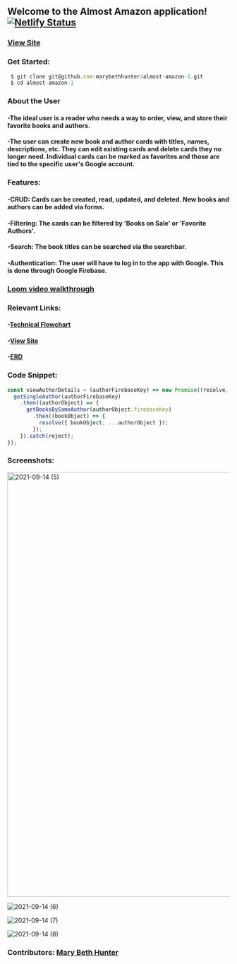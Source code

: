 ## Welcome to the Almost Amazon application! [![Netlify Status](https://api.netlify.com/api/v1/badges/da9f07dc-b749-435e-9e7d-99ec38165ead/deploy-status)](https://app.netlify.com/sites/almost-amazon-1/deploys)

### [View Site](https://almost-amazon-1.netlify.app)
### Get Started:

```javascript
 $ git clone git@github.com:marybethhunter/almost-amazon-1.git
 $ cd almost-amazon-1
```

### About the User
#### -The ideal user is a reader who needs a way to order, view, and store their favorite books and authors.
#### -The user can create new book and author cards with titles, names, descriptions, etc. They can edit existing cards and delete cards they no longer need. Individual cards can be marked as favorites and those are tied to the specific user's Google account.

### Features: 
#### -CRUD: Cards can be created, read, updated, and deleted. New books and authors can be added via forms.
#### -Filtering: The cards can be filtered by 'Books on Sale' or 'Favorite Authors'.
#### -Search: The book titles can be searched via the searchbar.
#### -Authentication: The user will have to log in to the app with Google. This is done through Google Firebase.

### [Loom video walkthrough](https://www.loom.com/share/d9b1b4332fb0478a830ae6b4f0624471)

### Relevant Links:
#### -[Technical Flowchart](https://docs.google.com/presentation/d/1Y-rQsUZ2UT914b3v1uEqfZrmGzSYIKHqCEROsyHN09k/edit#slide=id.p)
#### -[View Site](https://almost-amazon-1.netlify.app)
#### -[ERD](https://dbdiagram.io/d/612580ac6dc2bb6073b9e5ec)

### Code Snippet:

```javascript
const viewAuthorDetails = (authorFirebaseKey) => new Promise((resolve, reject) => {
  getSingleAuthor(authorFirebaseKey)
    .then((authorObject) => {
      getBooksBySameAuthor(authorObject.firebaseKey)
        .then((bookObject) => {
          resolve({ bookObject, ...authorObject });
        });
    }).catch(reject);
});
```

### Screenshots:

<img width="960" alt="2021-09-14 (5)" src="https://user-images.githubusercontent.com/86667443/133312112-021dd92b-1248-4d23-a415-933b44d2d09a.png">

![2021-09-14 (6)](https://user-images.githubusercontent.com/86667443/133312120-9351edf8-b541-458a-ac22-1473003bfe2c.png)

![2021-09-14 (7)](https://user-images.githubusercontent.com/86667443/133312136-3e4e3ec7-1e35-4941-9eaf-a6bb7cff8340.png)

![2021-09-14 (8)](https://user-images.githubusercontent.com/86667443/133312163-14074617-cdad-48a3-bfae-d083b55b2d5d.png)



### Contributors: [Mary Beth Hunter](https://github.com/marybethhunter)
